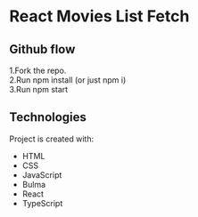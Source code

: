 # React Movies List Fetch
## Github flow
1.Fork the repo.  
2.Run npm install (or just npm i)  
3.Run npm start  
## Technologies
Project is created with:
* HTML
* CSS
* JavaScript
* Bulma
* React
* TypeScript

